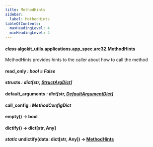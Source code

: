 ```yaml
---
title: MethodHints
sidebar:
  label: MethodHints
tableOfContents:
  maxHeadingLevel: 4
  minHeadingLevel: 4
---
```


#### _class_ algokit_utils.applications.app_spec.arc32.MethodHints

MethodHints provides hints to the caller about how to call the method

#### read_only _: bool_ _= False_

#### structs _: dict[str, [StructArgDict](StructArgDict.md#algokit_utils.applications.app_spec.arc32.StructArgDict)]_

#### default_arguments _: dict[str, [DefaultArgumentDict](DefaultArgumentDict.md#algokit_utils.applications.app_spec.arc32.DefaultArgumentDict)]_

#### call_config _: MethodConfigDict_

#### empty() → bool

#### dictify() → dict[str, Any]

#### _static_ undictify(data: dict[str, Any]) → [MethodHints](#algokit_utils.applications.app_spec.arc32.MethodHints)
